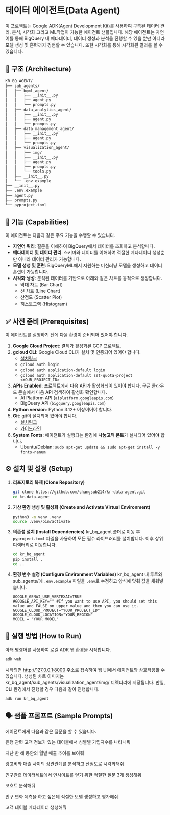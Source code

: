 # 데이터 에이전트(Data Agent)

이 프로젝트는 Google ADK(Agent Development Kit)를 사용하여 구축된 데이터 관리, 분석, 시각화 그리고 ML작업이 가능한 에이전트 샘플입니다. 해당 에이전트는 자연어를 통해 BigQuery 내 메타데이터, 데이터 생성과 분석을 진행할 수 있을 뿐만 아니라 모델 생성 및 훈련까지 경험할 수 있습니다. 또한 시각화를 통해 시각화된 결과를 볼 수 있습니다.

## 📃 구조 (Architecture)
```bash
KR_BQ_AGENT/
├── sub_agents/
│   ├── bqml_agent/
│   │   ├── __init__.py
│   │   ├── agent.py
│   │   └── prompts.py
│   ├── data_analytics_agent/
│   │   ├── __init__.py
│   │   ├── agent.py
│   │   └── prompts.py
│   ├── data_management_agent/
│   │   ├── __init__.py
│   │   ├── agent.py
│   │   └── prompts.py
│   ├── visualization_agent/
│   │   ├── img/
│   │   ├── __init__.py
│   │   ├── agent.py
│   │   ├── prompts.py
│   │   └── tools.py
│   ├── __init__.py
│   └── .env.example
├── __init__.py
├── .env.example
├── agent.py
├── prompts.py
└── pyproject.toml
```

## 🚀 기능 (Capabilities)

이 에이전트는 다음과 같은 주요 기능을 수행할 수 있습니다.

* **자연어 쿼리**: 질문을 이해하여 BigQuery에서 데이터를 조회하고 분석합니다.
* **메타데이터 및 데이터 관리**: 스키마와 데이터를 이해하여 적절한 메타데이터 생성뿐만 아니라 데이터 관리가 가능합니다.
* **모델 생성 및 훈련**: BigQueryML에서 지원하는 머신러닝 모델을 생성하고 데이터 훈련이 가능합니다. 
* **시각화 생성**: 분석된 데이터를 기반으로 아래와 같은 차트를 동적으로 생성합니다.
    * 막대 차트 (Bar Chart)
    * 선 차트 (Line Chart)
    * 산점도 (Scatter Plot)
    * 히스토그램 (Histogram)

## ✅ 사전 준비 (Prerequisites)

이 에이전트를 실행하기 전에 다음 환경이 준비되어 있어야 합니다.

1.  **Google Cloud Project**: 결제가 활성화된 GCP 프로젝트.
2.  **gcloud CLI**: Google Cloud CLI가 설치 및 인증되어 있어야 합니다.
    * <a href="https://cloud.google.com/sdk/docs/install?hl=ko" target="_blank">설치링크</a>
    * `gcloud auth login`
    * `gcloud auth application-default login`
    * `gcloud auth application-default set-quota-project <YOUR_PROJECT_ID>`
4.  **APIs Enabled**: 프로젝트에서 다음 API가 활성화되어 있어야 합니다. 구글 클라우드 콘솔에서 다음 API 검색하여 활성화 확인합니다.
    * AI Platform API (`aiplatform.googleapis.com`)
    * BigQuery API (`bigquery.googleapis.com`)
5.  **Python version**: Python 3.12+ 이상이어야 합니다.
6.  **Git**: git이 설치되어 있어야 합니다.
    * <a href="https://git-scm.com/" target="_blank">설치링크</a>
    * <a href="https://git-scm.com/book/en/v2/Getting-Started-Installing-Git" target="_blank">가이드라인</a>
7.  **System Fonts**: 에이전트가 실행되는 환경에 **나눔고딕 폰트**가 설치되어 있어야 합니다.
    * Ubuntu/Debian: `sudo apt-get update && sudo apt-get install -y fonts-nanum`
   

## ⚙️ 설치 및 설정 (Setup)

1.  **리포지토리 복제 (Clone Repository)**
    ```bash
    git clone https://github.com/changsub214/kr-data-agent.git
    cd kr-data-agent
    ```

2.  **가상 환경 생성 및 활성화 (Create and Activate Virtual Environment)**
    ```bash
    python3 -m venv .venv
    source .venv/bin/activate
    ```

3.  **의존성 설치 (Install Dependencies)**
    kr_bq_agent 폴더로 이동 후 `pyproject.toml` 파일을 사용하여 모든 필수 라이브러리를 설치합니다. 이후 상위 디렉터리로 이동합니다.
    ```bash
    cd kr_bq_agent
    pip install .
    cd ..
    ```

4.  **환경 변수 설정 (Configure Environment Variables)**
    kr_bq_agent 내 루트와 sub_agents/에 `.env.example` 파일을 `.env`로 수정하고 양식에 맞춰 값을 채워넣습니다.
    ```env
    GOOGLE_GENAI_USE_VERTEXAI=TRUE
    #GOOGLE_API_KEY="" #If you want to use API, you should set this value and FALSE on upper value and then you can use it.
    GOOGLE_CLOUD_PROJECT="YOUR_PROJECT_ID"
    GOOGLE_CLOUD_LOCATION="YOUR_REGION"
    MODEL = "YOUR MODEL"
    ```

## 🏃 실행 방법 (How to Run)

아래 명령어를 사용하여 로컬 ADK 웹 환경을 시작합니다.
```bash
adk web
```
시작되면 http://127.0.0.1:8000 주소로 접속하여 웹 UI에서 에이전트와 상호작용할 수 있습니다. 생성된 차트 이미지는 kr_bq_agent/sub_agents/visualization_agent/img/ 디렉터리에 저장됩니다.
만일, CLI 환경에서 진행할 경우 다음과 같이 진행합니다.
```bash
adk run kr_bq_agent
```

## 🗣️ 샘플 프롬프트 (Sample Prompts)
에이전트에게 다음과 같은 질문을 할 수 있습니다.

은행 관련 고객 정보가 있는 테이블에서 성별별 가입자수를 나타내줘

지난 한 해 동안의 월별 매출 추이를 보여줘

광고비와 매출 사이의 상관관계를 분석하고 산점도로 시각화해줘

인구관련 데이터세트에서 인사이트를 얻기 위한 적절한 질문 3개 생성해줘

코흐트 분석해줘

인구 변화 예측을 하고 싶은데 적절한 모델 생성하고 평가해줘

고객 테이블 메타데이터 생성해줘
